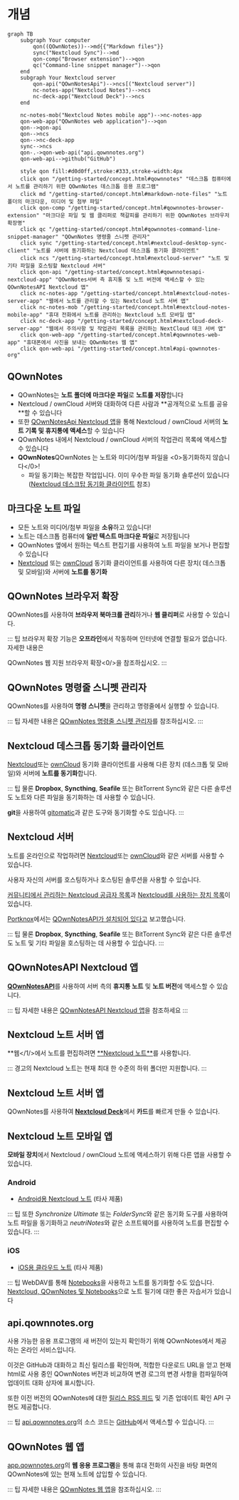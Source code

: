 # 개념

<style scoped>
  /* Remove max-width for content so there is enough space for the Mermaid diagram */
  /* We need "scoped" or this will leak to all other pages! */
  /* We need "main" to be more specific than the default style */
  main .theme-default-content:not(.custom) {
    max-width: none;
  }
</style>

```mermaid
graph TB
    subgraph Your computer
        qon((QOwnNotes))-->md{{"Markdown files"}}
        sync("Nextcloud Sync")-->md
        qon-comp("Browser extension")-->qon
        qc("Command-line snippet manager")-->qon
    end
    subgraph Your Nextcloud server
        qon-api("QOwnNotesApi")-->ncs[("Nextcloud server")]
        nc-notes-app("Nextcloud Notes")-->ncs
        nc-deck-app("Nextcloud Deck")-->ncs
    end

    nc-notes-mob("Nextcloud Notes mobile app")-->nc-notes-app
    qon-web-app("QOwnNotes web application")-->qon
    qon-->qon-api
    qon-->ncs
    qon-->nc-deck-app
    sync-->ncs
    qon-.->qon-web-api("api.qownnotes.org")
    qon-web-api-->github("GitHub")

    style qon fill:#d0d0ff,stroke:#333,stroke-width:4px
    click qon "/getting-started/concept.html#qownnotes" "데스크톱 컴퓨터에서 노트를 관리하기 위한 QOwnNotes 데스크톱 응용 프로그램"
    click md "/getting-started/concept.html#markdown-note-files" "노트 폴더의 마크다운, 미디어 및 첨부 파일"
    click qon-comp "/getting-started/concept.html#qownnotes-browser-extension" "마크다운 파일 및 웹 클리퍼로 책갈피를 관리하기 위한 QOwnNotes 브라우저 확장명"
    click qc "/getting-started/concept.html#qownnotes-command-line-snippet-manager" "QOwnNotes 명령줄 스니펫 관리자"
    click sync "/getting-started/concept.html#nextcloud-desktop-sync-client" "노트를 서버에 동기화하는 Nextcloud 데스크톱 동기화 클라이언트"
    click ncs "/getting-started/concept.html#nextcloud-server" "노트 및 기타 파일을 호스팅할 Nextcloud 서버"
    click qon-api "/getting-started/concept.html#qownnotesapi-nextcloud-app" "QOwnNotes서버 측 휴지통 및 노트 버전에 액세스할 수 있는 QOwnNotesAPI Nextcloud 앱"
    click nc-notes-app "/getting-started/concept.html#nextcloud-notes-server-app" "웹에서 노트를 관리할 수 있는 Nextcloud 노트 서버 앱"
    click nc-notes-mob "/getting-started/concept.html#nextcloud-notes-mobile-app" "휴대 전화에서 노트를 관리하는 Nextcloud 노트 모바일 앱"
    click nc-deck-app "/getting-started/concept.html#nextcloud-deck-server-app" "웹에서 주의사항 및 작업관리 목록을 관리하는 NextCloud 데크 서버 앱"
    click qon-web-app "/getting-started/concept.html#qownnotes-web-app" "휴대폰에서 사진을 보내는 QOwnNotes 웹 앱"
    click qon-web-api "/getting-started/concept.html#api-qownnotes-org"
```

## QOwnNotes

- QOwnNotes는 **노트 폴더에 마크다운 파일**로 **노트를 저장**합니다
- Nextcloud / ownCloud 서버와 대화하여 다른 사람과 **공개적으로 노트를 공유 **할 수 있습니다
- 또한 [QOwnNotesApi Nextcloud 앱](#qownnotesapi-nextcloud-app)을 통해 Nextcloud / ownCloud 서버의 **노트 기록 및 휴지통에 액세스**할 수 있습니다
- QOwnNotes 내에서 Nextcloud / ownCloud 서버의 작업관리 목록에 액세스할 수 있습니다
- **QOwnNotes**QOwnNotes 는 노트와 미디어/첨부 파일을 <0>동기화하지 않습니다</0>!
  - 파일 동기화는 복잡한 작업입니다. 이미 우수한 파일 동기화 솔루션이 있습니다 ([Nextcloud 데스크탑 동기화 클라이언트](#nextcloud-desktop-sync-client) 참조)

## 마크다운 노트 파일

- 모든 노트와 미디어/첨부 파일을 **소유**하고 있습니다!
- 노트는 데스크톱 컴퓨터에 **일반 텍스트 마크다운 파일**로 저장됩니다
- QOwnNotes 옆에서 원하는 텍스트 편집기를 사용하여 노트 파일을 보거나 편집할 수 있습니다
- [Nextcloud](https://nextcloud.com/) 또는 [ownCloud](https://owncloud.org/) 동기화 클라이언트를 사용하여 다른 장치( 데스크톱 및 모바일)와 서버에 **노트를 동기화**

## QOwnNotes 브라우저 확장

QOwnNotes를 사용하여 **브라우저 북마크를 관리**하거나 **웹 클리퍼**로 사용할 수 있습니다.

::: 팁 브라우저 확장 기능은 **오프라인**에서 작동하며 인터넷에 연결할 필요가 없습니다. 자세한 내용은

QOwnNotes 웹 지원 브라우저 확장<0/>을 참조하십시오. :::</p>

## QOwnNotes 명령줄 스니펫 관리자

QOwnNotes를 사용하여 **명령 스니펫**을 관리하고 명령줄에서 실행할 수 있습니다.

::: 팁 자세한 내용은 [QOwnNotes 명령줄 스니펫 관리자](command-line-snippet-manager.md)를 참조하십시오. :::

## Nextcloud 데스크톱 동기화 클라이언트

[Nextcloud](https://nextcloud.com/)또는 [ownCloud](https://owncloud.org/) 동기화 클라이언트를 사용해 다른 장치 (데스크톱 및 모바일)와 서버에 **노트를 동기화**합니다.

::: 팁 물론 **Dropbox**, **Syncthing**, **Seafile** 또는 BitTorrent Sync와 같은 다른 솔루션도 노트와 다른 파일을 동기화하는 데 사용할 수 있습니다.

**git**을 사용하여 [gitomatic](https://github.com/muesli/gitomatic/)과 같은 도구와 동기화할 수도 있습니다. :::

## Nextcloud 서버

노트를 온라인으로 작업하려면 [Nextcloud](https://nextcloud.com/)또는 [ownCloud](https://owncloud.org/)와 같은 서버를 사용할 수 있습니다.

사용자 자신의 서버를 호스팅하거나 호스팅된 솔루션을 사용할 수 있습니다.

[커뮤니티에서 관리하는 Nextcloud 공급자 목록](https://github.com/nextcloud/providers#providers)과 [Nextcloud를 사용하는 장치 목록](https://nextcloud.com/devices/)이 있습니다.

[Portknox](https://portknox.net)에서는 [QOwnNotesAPI가 설치되어 있다고](https://portknox.net/en/app_listing) 보고했습니다.

::: 팁 물론 **Dropbox**, **Syncthing**, **Seafile** 또는 BitTorrent Sync와 같은 다른 솔루션도 노트 및 기타 파일을 호스팅하는 데 사용할 수 있습니다. :::

## QOwnNotesAPI Nextcloud 앱

[**QOwnNotesAPI**](https://github.com/pbek/qownnotesapi)를 사용하여 서버 측의 **휴지통 노트** 및 **노트 버전**에 액세스할 수 있습니다.

::: 팁 자세한 내용은 [QOwnNotesAPI Nextcloud 앱](qownnotesapi.md)을 참조하세요 :::

## Nextcloud 노트 서버 앱

**웹</1/>에서 노트를 편집하려면 [**Nextcloud 노트\*\*](https://github.com/nextcloud/notes)를 사용합니다.</p>

::: 경고의
Nextcloud 노트는 현재 최대 한 수준의 하위 폴더만 지원합니다.
:::

## Nextcloud 노트 서버 앱

QOwnNotes를 사용하여 [**Nextcloud Deck**](https://github.com/nextcloud/deck)에서 **카드**를 빠르게 만들 수 있습니다.

## Nextcloud 노트 모바일 앱

**모바일 장치**에서 Nextcloud / ownCloud 노트에 액세스하기 위해 다른 앱을 사용할 수 있습니다.

### Android

- [Android용 Nextcloud 노트](https://play.google.com/store/apps/details?id=it.niedermann.owncloud.notes) (타사 제품)

::: 팁 또한 _Synchronize Ultimate_ 또는 *FolderSync*와 같은 동기화 도구를 사용하여 노트 파일을 동기화하고 *neutriNotes*와 같은 소프트웨어를 사용하여 노트를 편집할 수 있습니다. :::

### iOS

- [iOS용 클라우드 노트](https://itunes.apple.com/de/app/cloudnotes-owncloud-notes/id813973264?mt=8) (타사 제품)

::: 팁 WebDAV를 통해 [Notebooks](https://itunes.apple.com/us/app/notebooks-write-and-organize/id780438662)을 사용하고 노트를 동기화할 수도 있습니다. [Nextcloud, QOwnNotes 및 Notebooks](https://lifemeetscode.com/blog/taking-notes-with-nextcloud-qownnotes-and-notebooks)으로 노트 필기에 대한 좋은 자습서가 있습니다

## api.qownnotes.org

사용 가능한 응용 프로그램의 새 버전이 있는지 확인하기 위해 QOwnNotes에서 제공하는 온라인 서비스입니다.

이것은 GitHub과 대화하고 최신 릴리스를 확인하며, 적합한 다운로드 URL을 얻고 현재 html로 사용 중인 QOwnNotes 버전과 비교하여 변경 로그의 변경 사항을 컴파일하여 업데이트 대화 상자에 표시합니다.

또한 이전 버전의 QOwnNotes에 대한 [릴리스 RSS 피드](http://api.qownnotes.org/rss/app-releases) 및 기존 업데이트 확인 API 구현도 제공합니다.

::: 팁 [api.qownnotes.org](https://api.qownnotes.org)의 소스 코드는 [GitHub](https://github.com/qownnotes/api)에서 액세스할 수 있습니다. :::

## QOwnNotes 웹 앱

[app.qownnotes.org](https://app.qownnotes.org/)의 **웹 응용 프로그램**을 통해 휴대 전화의 사진을 바탕 화면의 QOwnNotes에 있는 현재 노트에 삽입할 수 있습니다.

::: 팁 자세한 내용은 [QOwnNotes 웹 앱](web-app.md)을 참조하십시오. :::
